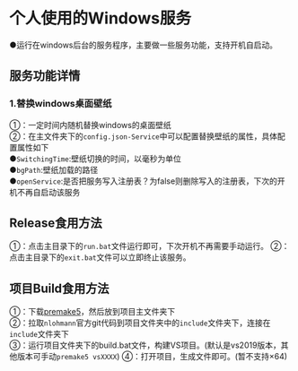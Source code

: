 # 个人使用的Windows服务
  ●运行在windows后台的服务程序，主要做一些服务功能，支持开机自启动。
  ## 服务功能详情
  ### 1.替换windows桌面壁纸
  ①：一定时间内随机替换windows的桌面壁纸  
  ②：在主文件夹下的`config.json-Service`中可以配置替换壁纸的属性，具体配置属性如下  
  ●`SwitchingTime`:壁纸切换的时间，以毫秒为单位  
  ●`bgPath`:壁纸加载的路径  
  ●`openService`:是否把服务写入注册表？为false则删除写入的注册表，下次的开机不再自启动该服务  
  ## Release食用方法  
  ①：点击主目录下的`run.bat`文件运行即可，下次开机不再需要手动运行。
  ②：点击主目录下的`exit.bat`文件可以立即终止该服务。  
  ## 项目Build食用方法  
  ①：下载[premake5](https://premake.github.io/)，然后放到项目主文件夹下  
  ②：拉取`nlohmann`官方git代码到项目文件夹中的`include`文件夹下，连接在`include`文件夹下  
  ③：运行项目文件夹下的build.bat文件，构建VS项目。(默认是vs2019版本，其他版本可手动`premake5 vsXXXX`)
  ④：打开项目，生成文件即可。(暂不支持×64)
  
  
  

